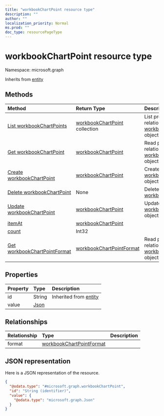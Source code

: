 ```yaml
---
title: "workbookChartPoint resource type"
description: ""
author: ""
localization_priority: Normal
ms.prod: ""
doc_type: resourcePageType
---
```


# workbookChartPoint resource type


Namespace: microsoft.graph




Inherits from [entity](../resources/entity.md)

## Methods
|Method|Return Type|Description|
|:---|:---|:---|
|[List workbookChartPoints](../api/workbookchartpoint-list.md)|[workbookChartPoint](../resources/workbookchartpoint.md) collection|List properties and relationships of the [workbookChartPoint](../resources/workbookchartpoint.md) objects.|
|[Get workbookChartPoint](../api/workbookchartpoint-get.md)|[workbookChartPoint](../resources/workbookchartpoint.md)|Read properties and relationships of the [workbookChartPoint](../resources/workbookchartpoint.md) object.|
|[Create workbookChartPoint](../api/workbookchartpoint-create.md)|[workbookChartPoint](../resources/workbookchartpoint.md)|Create a new [workbookChartPoint](../resources/workbookchartpoint.md) object.|
|[Delete workbookChartPoint](../api/workbookchartpoint-delete.md)|None|Deletes a [workbookChartPoint](../resources/workbookchartpoint.md).|
|[Update workbookChartPoint](../api/workbookchartpoint-update.md)|[workbookChartPoint](../resources/workbookchartpoint.md)|Update the properties of a [workbookChartPoint](../resources/workbookchartpoint.md) object.|
|[itemAt](../api/workbookchartpoint-itemat.md)|[workbookChartPoint](../resources/workbookchartpoint.md)||
|[count](../api/workbookchartpoint-count.md)|Int32||
|[Get workbookChartPointFormat](../api/workbookchartpointformat-get.md)|[workbookChartPointFormat](../resources/workbookchartpointformat.md)|Read properties and relationships of the [workbookChartPointFormat](../resources/workbookchartpointformat.md) object.|

## Properties
|Property|Type|Description|
|:---|:---|:---|
|id|String| Inherited from [entity](../resources/entity.md)|
|value|[Json](../resources/json.md)||

## Relationships
|Relationship|Type|Description|
|:---|:---|:---|
|format|[workbookChartPointFormat](../resources/workbookchartpointformat.md)||

## JSON representation
Here is a JSON representation of the resource.
<!-- {
  "blockType": "resource",
  "keyProperty": "id",
  "@odata.type": "microsoft.graph.workbookChartPoint",
  "baseType": "microsoft.graph.entity",
  "openType": false
}
-->
``` json
{
  "@odata.type": "#microsoft.graph.workbookChartPoint",
  "id": "String (identifier)",
  "value": {
    "@odata.type": "microsoft.graph.Json"
  }
}
```

